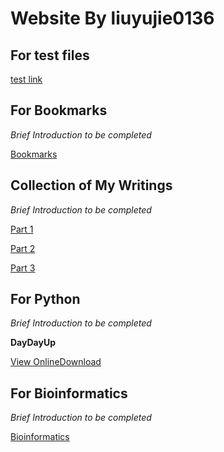 # Website By liuyujie0136
## For test files
[test link](../test)

## For Bookmarks
*Brief Introduction to be completed*

[Bookmarks](../Bookmarks)

## Collection of My Writings
*Brief Introduction to be completed*

[Part 1](../WritingCollection1)

[Part 2](../WritingCollection2)

[Part 3](../WritingCollection3)

## For Python
*Brief Introduction to be completed*

**DayDayUp**

[View Online](../DayDayUp)[Download](../DayDayUp.py)

## For Bioinformatics
*Brief Introduction to be completed*

[Bioinformatics](../Bioinfo)
